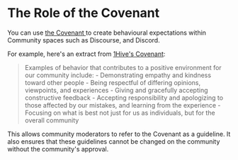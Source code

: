 # The Role of the Covenant

You can use [the Covenant ](../on-chain-governance/garden-framework/covenant.md)to create behavioural expectations within Community spaces such as Discourse, and Discord.

For example, here's an extract from [1Hive's Covenant](https://wiki.1hive.org/community-covenant):

> Examples of behavior that contributes to a positive environment for our community include: - Demonstrating empathy and kindness toward other people - Being respectful of differing opinions, viewpoints, and experiences - Giving and gracefully accepting constructive feedback - Accepting responsibility and apologizing to those affected by our mistakes, and learning from the experience - Focusing on what is best not just for us as individuals, but for the overall community

This allows community moderators to refer to the Covenant as a guideline. It also ensures that these guidelines cannot be changed on the community without the community's approval.

